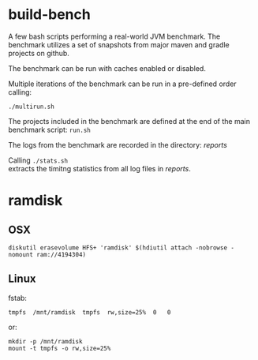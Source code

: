# build-bench

A few bash scripts performing a real-world JVM benchmark. The benchmark utilizes a set of snapshots from major maven and gradle projects on github.

The benchmark can be run with caches enabled or disabled.

Multiple iterations of the benchmark can be run in a pre-defined order calling:
```
./multirun.sh
```

The projects included in the benchmark are defined at the end of the main benchmark script: ```run.sh```

The logs from the benchmark are recorded in the directory: *reports*

Calling ```./stats.sh```  
extracts the timitng statistics from all log files in *reports*.

# ramdisk
## OSX
```
diskutil erasevolume HFS+ 'ramdisk' $(hdiutil attach -nobrowse -nomount ram://4194304)
```

## Linux

fstab:
```
tmpfs  /mnt/ramdisk  tmpfs  rw,size=25%  0   0
```

or:
```
mkdir -p /mnt/ramdisk
mount -t tmpfs -o rw,size=25%
```
